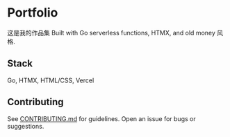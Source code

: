 # Portfolio
这是我的作品集
Built with Go serverless functions, HTMX, and old money 风格.

## Stack
Go, HTMX, HTML/CSS, Vercel

## Contributing

See [CONTRIBUTING.md](CONTRIBUTING.md) for guidelines.
Open an issue for bugs or suggestions.
